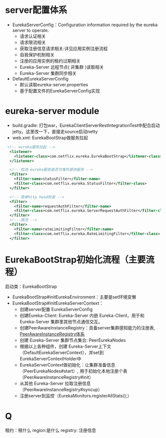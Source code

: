 # server配置体系
- EurekaServerConfig：Configuration information required by the eureka server to operate.
  - 请求认证相关
  - 请求限流相关
  - 获取注册信息请求相关:详见应用实例注册流程
  - 自我保护机制相关
  - 注册的应用实例的租约过期相关
  - Eureka-Server 远程节点( 非集群 )读取相关
  - Eureka-Server 集群同步相关
- DefaultEurekaServerConfig
  - 默认读取eureka-server.properties
  - 基于配置文件的EurekaServerConfig实现

# eureka-server module
- build.gradle: 打包war，EurekaClientServerRestIntegrationTest中配合启动jetty。这里改一下，直接走source启动netty
- web.xml: EurekaBootStrap做服务拉起
```xml
 <!-- eureka服务拉起 -->
  <listener>
    <listener-class>com.netflix.eureka.EurekaBootStrap</listener-class>
  </listener>

  <!-- 检测 eureka服务是否可堆外提供服务 -->
  <filter>
    <filter-name>statusFilter</filter-name>
    <filter-class>com.netflix.eureka.StatusFilter</filter-class>
  </filter>

  <!-- 简单http head检查 -->
  <filter>
    <filter-name>requestAuthFilter</filter-name>
    <filter-class>com.netflix.eureka.ServerRequestAuthFilter</filter-class>
  </filter>
  <!-- 限流 -->
  <filter>
    <filter-name>rateLimitingFilter</filter-name>
    <filter-class>com.netflix.eureka.RateLimitingFilter</filter-class>
  </filter>
```
 
# EurekaBootStrap初始化流程（主要流程）
启动类：EurekaBootStrap
- EurekaBootStrap#initEurekaEnvironment：主要是set环境变懒
- EurekaBootStrap#initEurekaServerContext：
  - 创建server配置 EurekaServerConfig
  - 创建Eureka-Client: Eureka-Server 内嵌 Eureka-Client，用于和 Eureka-Server 集群里其他节点通信交互。
  - 创建PeerAwareInstanceRegistry：具备server集群感知能力的注册表, [PeerAwareInstanceRegistry体系](pic/InstanceRegistry.uml)
  - 创建 Eureka-Server 集群节点集合: PeerEurekaNodes
  - 根据以上各种组件，创建 Eureka-Server上下文（DefaultEurekaServerContext），并set到EurekaServerContextHolder中
  - EurekaServerContext做初始化：让集群准备信息（PeerEurekaNodes#start）, 用于初始化本地注册个表（PeerAwareInstanceRegistry#init）
  - 从其他 Eureka-Server 拉取注册信息（PeerAwareInstanceRegistry#syncup）
  - 注册server到监控（EurekaMonitors.registerAllStats();）
# Q
租约：租什么
region:是什么
registry: 注册信息